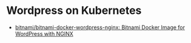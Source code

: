 # Wordpress on Kubernetes

- [bitnami/bitnami-docker-wordpress-nginx: Bitnami Docker Image for WordPress with NGINX](https://github.com/bitnami/bitnami-docker-wordpress-nginx)
